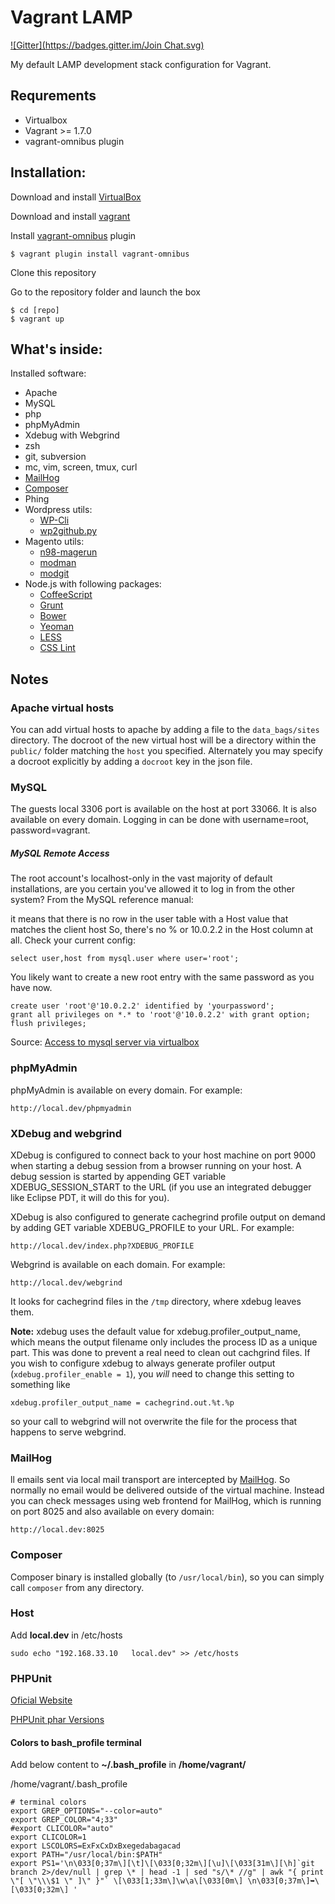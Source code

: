 Vagrant LAMP
============
[![Gitter](https://badges.gitter.im/Join Chat.svg)](https://gitter.im/r8/vagrant-lamp?utm_source=badge&utm_medium=badge&utm_campaign=pr-badge&utm_content=badge)

My default LAMP development stack configuration for Vagrant.

Requrements
-----------

* Virtualbox
* Vagrant >= 1.7.0
* vagrant-omnibus plugin

Installation:
-------------

Download and install [VirtualBox](http://www.virtualbox.org/)

Download and install [vagrant](http://vagrantup.com/)

Install [vagrant-omnibus](https://github.com/chef/vagrant-omnibus) plugin

    $ vagrant plugin install vagrant-omnibus

Clone this repository

Go to the repository folder and launch the box

    $ cd [repo]
    $ vagrant up

What's inside:
--------------

Installed software:

* Apache
* MySQL
* php
* phpMyAdmin
* Xdebug with Webgrind
* zsh
* git, subversion
* mc, vim, screen, tmux, curl
* [MailHog](http://github.com/mailhog/MailHog)
* [Composer](http://getcomposer.org/)
* Phing
* Wordpress utils:
    * [WP-Cli](http://wp-cli.org/)
    * [wp2github.py](http://github.com/r8/wp2github.py)
* Magento utils:
    * [n98-magerun](https://github.com/netz98/n98-magerun)
    * [modman](https://github.com/colinmollenhour/modman)
    * [modgit](https://github.com/jreinke/modgit)
* Node.js with following packages:
    * [CoffeeScript](http://coffeescript.org)
    * [Grunt](http://gruntjs.com/)
    * [Bower](http://bower.io)
    * [Yeoman](http://yeoman.io)
    * [LESS](http://lesscss.org)
    * [CSS Lint](http://csslint.net)

Notes
-----

### Apache virtual hosts

You can add virtual hosts to apache by adding a file to the `data_bags/sites`
directory. The docroot of the new virtual host will be a directory within the
`public/` folder matching the `host` you specified. Alternately you may specify
a docroot explicitly by adding a `docroot` key in the json file.

### MySQL

The guests local 3306 port is available on the host at port 33066. It is also available on every domain. Logging in can be done with username=root, password=vagrant.


##### MySQL Remote Access

The root account's localhost-only in the vast majority of default installations, are you certain you've allowed it to log in from the other system? From the MySQL reference manual:

it means that there is no row in the user table with a Host value that matches the client host
So, there's no % or 10.0.2.2 in the Host column at all. Check your current config:

	select user,host from mysql.user where user='root';

You likely want to create a new root entry with the same password as you have now.

	create user 'root'@'10.0.2.2' identified by 'yourpassword';
	grant all privileges on *.* to 'root'@'10.0.2.2' with grant option;
	flush privileges;


Source: [Access to mysql server via virtualbox](http://serverfault.com/questions/486710/access-to-mysql-server-via-virtualbox)

### phpMyAdmin

phpMyAdmin is available on every domain. For example:

    http://local.dev/phpmyadmin

### XDebug and webgrind



XDebug is configured to connect back to your host machine on port 9000 when
starting a debug session from a browser running on your host. A debug session is
started by appending GET variable XDEBUG_SESSION_START to the URL (if you use an
integrated debugger like Eclipse PDT, it will do this for you).

XDebug is also configured to generate cachegrind profile output on demand by
adding GET variable XDEBUG_PROFILE to your URL. For example:

    http://local.dev/index.php?XDEBUG_PROFILE

Webgrind is available on each domain. For example:

    http://local.dev/webgrind

It looks for cachegrind files in the `/tmp` directory, where xdebug leaves them.

**Note:** xdebug uses the default value for xdebug.profiler_output_name, which
means the output filename only includes the process ID as a unique part. This
was done to prevent a real need to clean out cachgrind files. If you wish to
configure xdebug to always generate profiler output
(`xdebug.profiler_enable = 1`), you *will* need to change this setting to
something like

    xdebug.profiler_output_name = cachegrind.out.%t.%p

so your call to webgrind will not overwrite the file for the process that
happens to serve webgrind.

### MailHog

ll emails sent via local mail transport are intercepted by [MailHog](http://github.com/mailhog/MailHog). So normally no email would be delivered outside of the virtual machine. Instead you can check messages using web frontend for MailHog, which is running on port 8025 and also available on every domain:

    http://local.dev:8025

### Composer

Composer binary is installed globally (to `/usr/local/bin`), so you can simply call `composer` from any directory.


### Host
Add **local.dev** in /etc/hosts

	sudo echo "192.168.33.10   local.dev" >> /etc/hosts
	

### PHPUnit

[Oficial Website](https://phpunit.de/manual/current/pt_br/installation.html)

[PHPUnit phar Versions](https://phar.phpunit.de/)


#### Colors to bash_profile terminal

Add below content to **~/.bash_profile** in **/home/vagrant/**

/home/vagrant/.bash_profile

	# terminal colors
	export GREP_OPTIONS="--color=auto"
	export GREP_COLOR="4;33"
	#export CLICOLOR="auto"
	export CLICOLOR=1
	export LSCOLORS=ExFxCxDxBxegedabagacad
	export PATH="/usr/local/bin:$PATH"
	export PS1='\n\033[0;37m\][\t]\[\033[0;32m\][\u]\[\033[31m\][\h]`git branch 2>/dev/null | grep \* | head -1 | sed "s/\* //g" | awk "{ print \"[ \"\\\$1 \" ]\" }"` \[\033[1;33m\]\w\a\[\033[0m\] \n\033[0;37m\]➥\[\033[0;32m\] '

	
